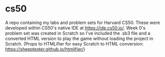 # cs50
A repo containing my labs and problem sets for Harvard CS50. These were developed within CS50's native IDE at https://ide.cs50.io/. Week 0's problem set was created in Scratch so I've included the .sb3 file and a converted HTML version to play the game without loading the project in Scratch. (Props to HTMLifier for easy Scratch to HTML conversion: https://sheeptester.github.io/htmlifier/)
